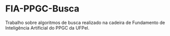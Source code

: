 # FIA-PPGC-Busca
Trabalho sobre algoritmos de busca realizado na cadeira de Fundamento de Inteligência Artificial do PPGC da UFPel.
